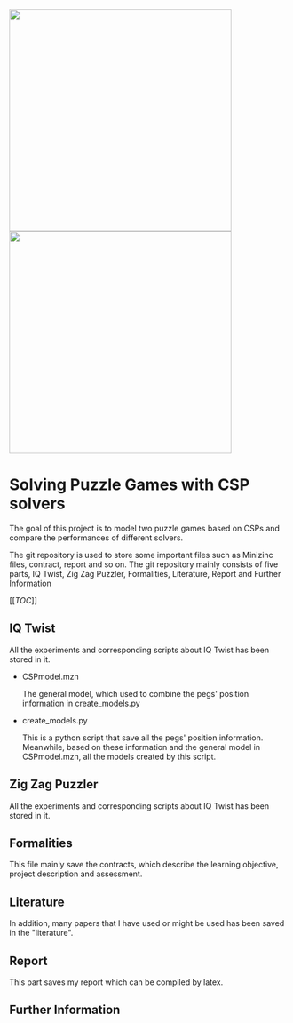 <img src="https://www.rainbowfun.com.au/assets/full/LL1630.jpg?20191026165205" width="400">
<img src="https://cdn.shopify.com/s/files/1/0075/3523/1012/products/SmartGames-ZigZagPuzzler-3_1024x1024.jpg?v=1595315047" width="400">

# Solving Puzzle Games with CSP solvers
The goal of this project is to model two puzzle games based on CSPs and compare the performances of different solvers. 

The git repository is used to store some important files such as Minizinc files, contract, report and so on.
The git repository mainly consists of five parts, IQ Twist, Zig Zag Puzzler, Formalities, Literature, Report and Further Information

[[_TOC_]]
## IQ Twist
All the experiments and corresponding scripts about IQ Twist has been stored in it.
* CSPmodel.mzn

  The general model, which used to combine the pegs' position information in create_models.py
* create_models.py

  This is a python script that save all the pegs' position information. Meanwhile, based on these information and the general model in CSPmodel.mzn, all the models created by this script.
## Zig Zag Puzzler
All the experiments and corresponding scripts about IQ Twist has been stored in it.
## Formalities
This file mainly save the contracts, which describe the learning objective, project description and assessment.
## Literature
In addition, many papers that I have used or might be used has been saved in the "literature".
## Report
This part saves my report which can be compiled by latex.
## Further Information
